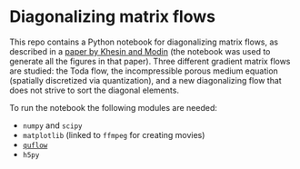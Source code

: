 # Diagonalizing matrix flows

This repo contains a Python notebook for diagonalizing matrix flows, as described in a [paper by Khesin and Modin](https://arxiv.org/abs/2207.10214) (the notebook was used to generate all the figures in that paper). Three different gradient matrix flows are studied: the Toda flow, the incompressible porous medium equation (spatially discretized via quantization), and a new diagonalizing flow that does not strive to sort the diagonal elements.

To run the notebook the following modules are needed:
- `numpy` and `scipy`
- `matplotlib` (linked to `ffmpeg` for creating movies)
- [`quflow`](https://github.com/klasmodin/quflow)
- `h5py`
